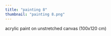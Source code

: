 ```yaml
---
title: "painting 8"
thumbnail: "painting 8.png"
---
```

acrylic paint on unstretched canvas (100x120 cm)

